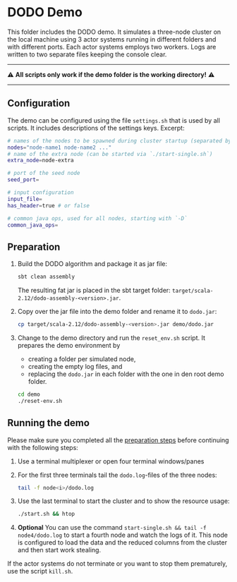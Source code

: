 # DODO Demo

This folder includes the DODO demo.
It simulates a three-node cluster on the local machine using 3 actor systems running in different folders and with different ports.
Each actor systems employs two workers.
Logs are written to two separate files keeping the console clear.

---

:warning: **All scripts only work if the demo folder is the working directory!** :warning:

---

## Configuration

The demo can be configured using the file `settings.sh` that is used by all scripts.
It includes descriptions of the settings keys. Excerpt:

```bash
# names of the nodes to be spawned during cluster startup (separated by whitespace)
nodes="node-name1 node-name2 ..."
# name of the extra node (can be started via `./start-single.sh`)
extra_node=node-extra

# port of the seed node
seed_port=

# input configuration
input_file=
has_header=true # or false

# common java ops, used for all nodes, starting with `-D`
common_java_ops=
```

## Preparation

1. Build the DODO algorithm and package it as jar file:

   ```bash
   sbt clean assembly
   ```

   The resulting fat jar is placed in the sbt target folder: `target/scala-2.12/dodo-assembly-<version>.jar`.

2. Copy over the jar file into the demo folder and rename it to `dodo.jar`:

   ```bash
   cp target/scala-2.12/dodo-assembly-<version>.jar demo/dodo.jar
   ```

3. Change to the demo directory and run the `reset_env.sh` script.
   It prepares the demo environment by

   - creating a folder per simulated node,
   - creating the empty log files, and
   - replacing the `dodo.jar` in each folder with the one in den root demo folder.

   ```bash
   cd demo
   ./reset-env.sh
   ```

## Running the demo

Please make sure you completed all the [preparation steps](#preparation) before continuing with the following steps:

1. Use a terminal multiplexer or open four terminal windows/panes

2. For the first three terminals tail the `dodo.log`-files of the three nodes:

   ```bash
   tail -f node<i>/dodo.log
   ```

3. Use the last terminal to start the cluster and to show the resource usage:

   ```bash
   ./start.sh && htop
   ```

4. **Optional**
   You can use the command `start-single.sh && tail -f node4/dodo.log` to start a fourth node and
   watch the logs of it.
   This node is configured to load the data and the reduced columns from the cluster and then start work stealing.

If the actor systems do not terminate or you want to stop them prematurely, use the script `kill.sh`.